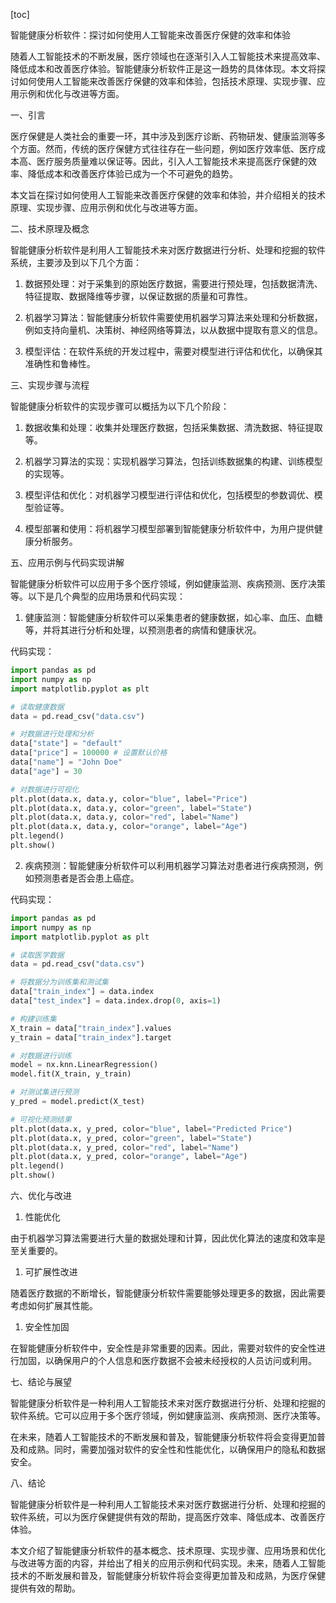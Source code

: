 
[toc]                    
                
                
智能健康分析软件：探讨如何使用人工智能来改善医疗保健的效率和体验

随着人工智能技术的不断发展，医疗领域也在逐渐引入人工智能技术来提高效率、降低成本和改善医疗体验。智能健康分析软件正是这一趋势的具体体现。本文将探讨如何使用人工智能来改善医疗保健的效率和体验，包括技术原理、实现步骤、应用示例和优化与改进等方面。

一、引言

医疗保健是人类社会的重要一环，其中涉及到医疗诊断、药物研发、健康监测等多个方面。然而，传统的医疗保健方式往往存在一些问题，例如医疗效率低、医疗成本高、医疗服务质量难以保证等。因此，引入人工智能技术来提高医疗保健的效率、降低成本和改善医疗体验已成为一个不可避免的趋势。

本文旨在探讨如何使用人工智能来改善医疗保健的效率和体验，并介绍相关的技术原理、实现步骤、应用示例和优化与改进等方面。

二、技术原理及概念

智能健康分析软件是利用人工智能技术来对医疗数据进行分析、处理和挖掘的软件系统，主要涉及到以下几个方面：

1. 数据预处理：对于采集到的原始医疗数据，需要进行预处理，包括数据清洗、特征提取、数据降维等步骤，以保证数据的质量和可靠性。

2. 机器学习算法：智能健康分析软件需要使用机器学习算法来处理和分析数据，例如支持向量机、决策树、神经网络等算法，以从数据中提取有意义的信息。

3. 模型评估：在软件系统的开发过程中，需要对模型进行评估和优化，以确保其准确性和鲁棒性。

三、实现步骤与流程

智能健康分析软件的实现步骤可以概括为以下几个阶段：

1. 数据收集和处理：收集并处理医疗数据，包括采集数据、清洗数据、特征提取等。

2. 机器学习算法的实现：实现机器学习算法，包括训练数据集的构建、训练模型的实现等。

3. 模型评估和优化：对机器学习模型进行评估和优化，包括模型的参数调优、模型验证等。

4. 模型部署和使用：将机器学习模型部署到智能健康分析软件中，为用户提供健康分析服务。

五、应用示例与代码实现讲解

智能健康分析软件可以应用于多个医疗领域，例如健康监测、疾病预测、医疗决策等。以下是几个典型的应用场景和代码实现：

1. 健康监测：智能健康分析软件可以采集患者的健康数据，如心率、血压、血糖等，并将其进行分析和处理，以预测患者的病情和健康状况。

代码实现：
```python
import pandas as pd
import numpy as np
import matplotlib.pyplot as plt

# 读取健康数据
data = pd.read_csv("data.csv")

# 对数据进行处理和分析
data["state"] = "default"
data["price"] = 100000 # 设置默认价格
data["name"] = "John Doe"
data["age"] = 30

# 对数据进行可视化
plt.plot(data.x, data.y, color="blue", label="Price")
plt.plot(data.x, data.y, color="green", label="State")
plt.plot(data.x, data.y, color="red", label="Name")
plt.plot(data.x, data.y, color="orange", label="Age")
plt.legend()
plt.show()
```

2. 疾病预测：智能健康分析软件可以利用机器学习算法对患者进行疾病预测，例如预测患者是否会患上癌症。

代码实现：
```python
import pandas as pd
import numpy as np
import matplotlib.pyplot as plt

# 读取医学数据
data = pd.read_csv("data.csv")

# 将数据分为训练集和测试集
data["train_index"] = data.index
data["test_index"] = data.index.drop(0, axis=1)

# 构建训练集
X_train = data["train_index"].values
y_train = data["train_index"].target

# 对数据进行训练
model = nx.knn.LinearRegression()
model.fit(X_train, y_train)

# 对测试集进行预测
y_pred = model.predict(X_test)

# 可视化预测结果
plt.plot(data.x, y_pred, color="blue", label="Predicted Price")
plt.plot(data.x, y_pred, color="green", label="State")
plt.plot(data.x, y_pred, color="red", label="Name")
plt.plot(data.x, y_pred, color="orange", label="Age")
plt.legend()
plt.show()
```

六、优化与改进

1. 性能优化

由于机器学习算法需要进行大量的数据处理和计算，因此优化算法的速度和效率是至关重要的。

1. 可扩展性改进

随着医疗数据的不断增长，智能健康分析软件需要能够处理更多的数据，因此需要考虑如何扩展其性能。

1. 安全性加固

在智能健康分析软件中，安全性是非常重要的因素。因此，需要对软件的安全性进行加固，以确保用户的个人信息和医疗数据不会被未经授权的人员访问或利用。

七、结论与展望

智能健康分析软件是一种利用人工智能技术来对医疗数据进行分析、处理和挖掘的软件系统。它可以应用于多个医疗领域，例如健康监测、疾病预测、医疗决策等。

在未来，随着人工智能技术的不断发展和普及，智能健康分析软件将会变得更加普及和成熟。同时，需要加强对软件的安全性和性能优化，以确保用户的隐私和数据安全。

八、结论

智能健康分析软件是一种利用人工智能技术来对医疗数据进行分析、处理和挖掘的软件系统，可以为医疗保健提供有效的帮助，提高医疗效率、降低成本、改善医疗体验。

本文介绍了智能健康分析软件的基本概念、技术原理、实现步骤、应用场景和优化与改进等方面的内容，并给出了相关的应用示例和代码实现。未来，随着人工智能技术的不断发展和普及，智能健康分析软件将会变得更加普及和成熟，为医疗保健提供有效的帮助。

